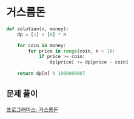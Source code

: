 # 거스름돈

```python
def solution(n, money):
    dp = [1] + [0] * n

    for coin in money:
        for price in range(coin, n + 1):
            if price >= coin:
                dp[price] += dp[price - coin]
    
    return dp[n] % 1000000007
```



## 문제 풀이

[프로그래머스: 거스름돈](https://dirmathfl.tistory.com/323)

